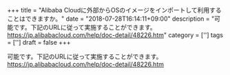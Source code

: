 +++
title = "Alibaba Cloudに外部からOSのイメージをインポートして利用することはできますか。"
date = "2018-07-28T16:14:11+09:00"
description = "可能です。下記のURLに従って実施することができます。https://jp.alibabacloud.com/help/doc-detail/48226.htm"
category = ['']
tags = ['']
draft = false
+++

可能です。下記のURLに従って実施することができます。
https://jp.alibabacloud.com/help/doc-detail/48226.htm
